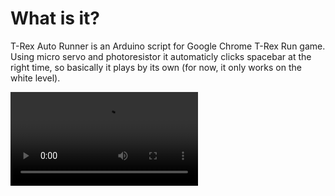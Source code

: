 # What is it?
T-Rex Auto Runner is an Arduino script for Google Chrome T-Rex Run game. Using micro servo and photoresistor it automaticly clicks spacebar at the right time, so basically it plays by its own (for now, it only works on the white level).

![Demonstartion video](https://i.imgur.com/vzngnCo.mp4)
